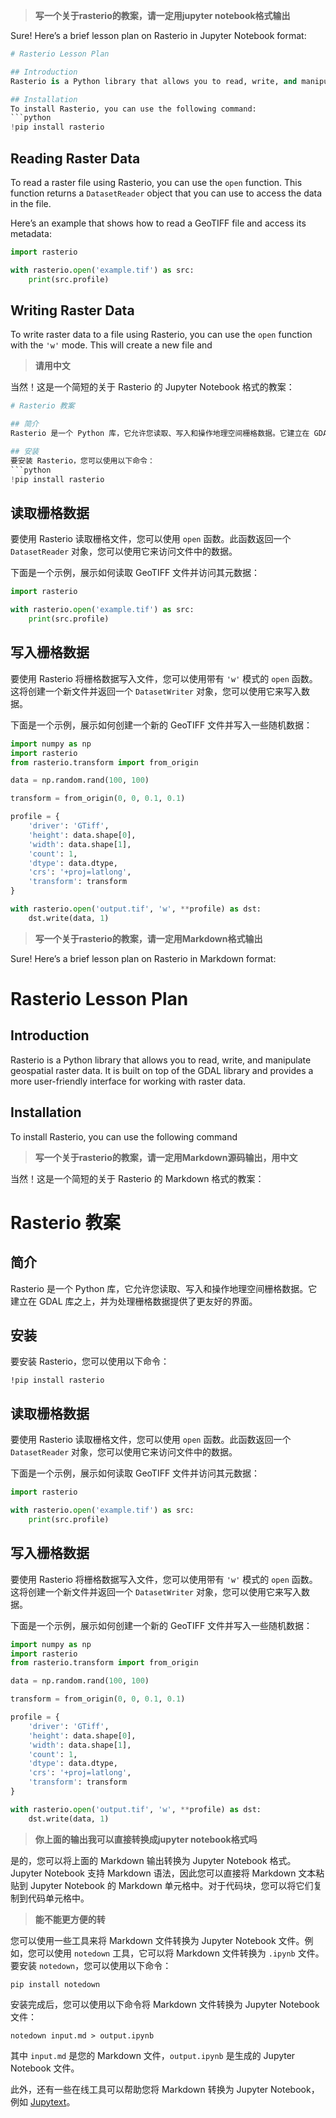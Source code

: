 > **写一个关于rasterio的教案，请一定用jupyter notebook格式输出**

Sure! Here’s a brief lesson plan on Rasterio in Jupyter Notebook format:

````python
# Rasterio Lesson Plan

## Introduction
Rasterio is a Python library that allows you to read, write, and manipulate geospatial raster data. It is built on top of the GDAL library and provides a more user-friendly interface for working with raster data.

## Installation
To install Rasterio, you can use the following command:
```python
!pip install rasterio
````

Reading Raster Data
-------------------

To read a raster file using Rasterio, you can use the `open` function. This function returns a `DatasetReader` object that you can use to access the data in the file.

Here’s an example that shows how to read a GeoTIFF file and access its metadata:

```python
import rasterio

with rasterio.open('example.tif') as src:
    print(src.profile)
```

Writing Raster Data
-------------------

To write raster data to a file using Rasterio, you can use the `open` function with the `'w'` mode. This will create a new file and

> **请用中文**

当然！这是一个简短的关于 Rasterio 的 Jupyter Notebook 格式的教案：

````python
# Rasterio 教案

## 简介
Rasterio 是一个 Python 库，它允许您读取、写入和操作地理空间栅格数据。它建立在 GDAL 库之上，并为处理栅格数据提供了更友好的界面。

## 安装
要安装 Rasterio，您可以使用以下命令：
```python
!pip install rasterio
````

读取栅格数据
------

要使用 Rasterio 读取栅格文件，您可以使用 `open` 函数。此函数返回一个 `DatasetReader` 对象，您可以使用它来访问文件中的数据。

下面是一个示例，展示如何读取 GeoTIFF 文件并访问其元数据：

```python
import rasterio

with rasterio.open('example.tif') as src:
    print(src.profile)
```

写入栅格数据
------

要使用 Rasterio 将栅格数据写入文件，您可以使用带有 `'w'` 模式的 `open` 函数。这将创建一个新文件并返回一个 `DatasetWriter` 对象，您可以使用它来写入数据。

下面是一个示例，展示如何创建一个新的 GeoTIFF 文件并写入一些随机数据：

```python
import numpy as np
import rasterio
from rasterio.transform import from_origin

data = np.random.rand(100, 100)

transform = from_origin(0, 0, 0.1, 0.1)

profile = {
    'driver': 'GTiff',
    'height': data.shape[0],
    'width': data.shape[1],
    'count': 1,
    'dtype': data.dtype,
    'crs': '+proj=latlong',
    'transform': transform
}

with rasterio.open('output.tif', 'w', **profile) as dst:
    dst.write(data, 1)
```

> **写一个关于rasterio的教案，请一定用Markdown格式输出**

Sure! Here’s a brief lesson plan on Rasterio in Markdown format:

Rasterio Lesson Plan
====================

Introduction
------------

Rasterio is a Python library that allows you to read, write, and manipulate geospatial raster data. It is built on top of the GDAL library and provides a more user-friendly interface for working with raster data.

Installation
------------

To install Rasterio, you can use the following command

> **写一个关于rasterio的教案，请一定用Markdown源码输出，用中文**

当然！这是一个简短的关于 Rasterio 的 Markdown 格式的教案：

Rasterio 教案
===========

简介
--

Rasterio 是一个 Python 库，它允许您读取、写入和操作地理空间栅格数据。它建立在 GDAL 库之上，并为处理栅格数据提供了更友好的界面。

安装
--

要安装 Rasterio，您可以使用以下命令：

```
!pip install rasterio
```

读取栅格数据
------

要使用 Rasterio 读取栅格文件，您可以使用 `open` 函数。此函数返回一个 `DatasetReader` 对象，您可以使用它来访问文件中的数据。

下面是一个示例，展示如何读取 GeoTIFF 文件并访问其元数据：

```python
import rasterio

with rasterio.open('example.tif') as src:
    print(src.profile)
```

写入栅格数据
------

要使用 Rasterio 将栅格数据写入文件，您可以使用带有 `'w'` 模式的 `open` 函数。这将创建一个新文件并返回一个 `DatasetWriter` 对象，您可以使用它来写入数据。

下面是一个示例，展示如何创建一个新的 GeoTIFF 文件并写入一些随机数据：

```python
import numpy as np
import rasterio
from rasterio.transform import from_origin

data = np.random.rand(100, 100)

transform = from_origin(0, 0, 0.1, 0.1)

profile = {
    'driver': 'GTiff',
    'height': data.shape[0],
    'width': data.shape[1],
    'count': 1,
    'dtype': data.dtype,
    'crs': '+proj=latlong',
    'transform': transform
}

with rasterio.open('output.tif', 'w', **profile) as dst:
    dst.write(data, 1)
```

> **你上面的输出我可以直接转换成jupyter notebook格式吗**

是的，您可以将上面的 Markdown 输出转换为 Jupyter Notebook 格式。Jupyter Notebook 支持 Markdown 语法，因此您可以直接将 Markdown 文本粘贴到 Jupyter Notebook 的 Markdown 单元格中。对于代码块，您可以将它们复制到代码单元格中。

> **能不能更方便的转**

您可以使用一些工具来将 Markdown 文件转换为 Jupyter Notebook 文件。例如，您可以使用 `notedown` 工具，它可以将 Markdown 文件转换为 `.ipynb` 文件。要安装 `notedown`，您可以使用以下命令：

```
pip install notedown
```

安装完成后，您可以使用以下命令将 Markdown 文件转换为 Jupyter Notebook 文件：

```
notedown input.md > output.ipynb
```

其中 `input.md` 是您的 Markdown 文件，`output.ipynb` 是生成的 Jupyter Notebook 文件。

此外，还有一些在线工具可以帮助您将 Markdown 转换为 Jupyter Notebook，例如 [Jupytext](https://jupytext.readthedocs.io/en/latest/introduction.html)。
